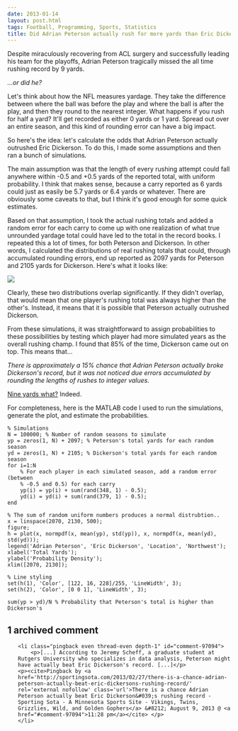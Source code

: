 ```yaml
---
date: 2013-01-14
layout: post.html
tags: Football, Programming, Sports, Statistics
title: Did Adrian Peterson actually rush for more yards than Eric Dickerson but have it go unnoticed due to measurement error?
---
```


<p>Despite miraculously recovering from ACL surgery and successfully leading his team for the playoffs, Adrian Peterson tragically missed the all time rushing record by 9 yards.</p>

<p><em>...or did he?</em></p>

<p>Let's think about how the NFL measures yardage. They take the difference between where the ball was before the play and where the ball is after the play, and then they round to the nearest integer. What happens if you rush for half a yard? It'll get recorded as either 0 yards or 1 yard. Spread out over an entire season, and this kind of rounding error can have a big impact.</p>

<!--more-->

<p>So here's the idea: let's calculate the odds that Adrian Peterson actually outrushed Eric Dickerson. To do this, I made some assumptions and then ran a bunch of simulations.</p>

<p>The main assumption was that the length of every rushing attempt could fall anywhere within -0.5 and +0.5 yards of the reported total, with uniform probability. I think that makes sense, because a carry reported as 6 yards could just as easily be 5.7 yards or 6.4 yards or whatever. There are obviously some caveats to that, but I think it's good enough for some quick estimates.</p>

<p>Based on that assumption, I took the actual rushing totals and added a random error for each carry to come up with one realization of what true unrounded yardage total could have led to the total in the record books. I repeated this a lot of times, for both Peterson and Dickerson. In other words, I calculated the distributions of real rushing totals that could, through accumulated rounding errors, end up reported as 2097 yards for Peterson and 2105 yards for Dickerson. Here's what it looks like:</p>

<p><img src="/files/adrian_peterson.png" class="img-responsive"></p>

<p>Clearly, these two distributions overlap significantly. If they didn't overlap, that would mean that one player's rushing total was always higher than the other's. Instead, it means that it is possible that Peterson actually outrushed Dickerson.</p>

<p>From these simulations, it was straightforward to assign probabilities to these possibilities by testing which player had more simulated years as the overall rushing champ. I found that 85% of the time, Dickerson came out on top. This means that...</p>

<p><em>There is approximately a 15% chance that Adrian Peterson actually broke Dickerson's record, but it was not noticed due errors accumulated by rounding the lengths of rushes to integer values.</em></p>

<p><a href="https://www.sbnation.com/nfl/2012/12/30/3819520/adrian-peterson-pam-oliver-reaction">Nine yards what?</a> Indeed.</p>

<p>For completeness, here is the MATLAB code I used to run the simulations, generate the plot, and estimate the probabilities.</p>

    % Simulations
    N = 100000; % Number of random seasons to simulate
    yp = zeros(1, N) + 2097; % Peterson's total yards for each random season
    yd = zeros(1, N) + 2105; % Dickerson's total yards for each random season
    for i=1:N
        % For each player in each simulated season, add a random error (between
        % -0.5 and 0.5) for each carry
        yp(i) = yp(i) + sum(rand(348, 1) - 0.5);
        yd(i) = yd(i) + sum(rand(379, 1) - 0.5);
    end

    % The sum of random uniform numbers produces a normal distrubtion..
    x = linspace(2070, 2130, 500);
    figure;
    h = plot(x, normpdf(x, mean(yp), std(yp)), x, normpdf(x, mean(yd), std(yd)));
    legend('Adrian Peterson', 'Eric Dickerson', 'Location', 'Northwest');
    xlabel('Total Yards');
    ylabel('Probability Density');
    xlim([2070, 2130]);

    % Line styling
    set(h(1), 'Color', [122, 16, 228]/255, 'LineWidth', 3);
    set(h(2), 'Color', [0 0 1], 'LineWidth', 3);

    sum(yp > yd)/N % Probability that Peterson's total is higher than Dickerson's

<h2 id="comments">1 archived comment</h2>

<ol id="commentlist">

    <li class="pingback even thread-even depth-1" id="comment-97094">
        <p>[...] According to Jeremy Scheff, a graduate student at Rutgers University who specializes in data analysis, Peterson might have actually beat Eric Dickerson's record. [...]</p>
    <p><cite>Pingback by <a href='http://sportingsota.com/2013/02/27/there-is-a-chance-adrian-peterson-actually-beat-eric-dickersons-rushing-record/' rel='external nofollow' class='url'>There is a chance Adrian Peterson actually beat Eric Dickerson&#039;s rushing record - Sporting Sota - A Minnesota Sports Site - Vikings, Twins, Grizzlies, Wild, and Golden Gophers</a> &#8212; August 9, 2013 @ <a href="#comment-97094">11:28 pm</a></cite> </p>
    </li>


</ol>
